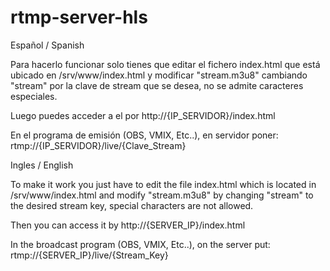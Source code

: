 # rtmp-server-hls

Español / Spanish

Para hacerlo funcionar solo tienes que editar el fichero index.html que está ubicado en /srv/www/index.html 
y modificar "stream.m3u8" cambiando "stream" por la clave de stream que se desea, no se admite caracteres especiales.

Luego puedes acceder a el por http://{IP_SERVIDOR}/index.html

En el programa de emisión (OBS, VMIX, Etc..), en servidor poner: rtmp://{IP_SERVIDOR}/live/{Clave_Stream}


Ingles / English

To make it work you just have to edit the file index.html which is located in /srv/www/index.html
and modify "stream.m3u8" by changing "stream" to the desired stream key, special characters are not allowed.

Then you can access it by http://{SERVER_IP}/index.html

In the broadcast program (OBS, VMIX, Etc..), on the server put: rtmp://{SERVER_IP}/live/{Stream_Key}
